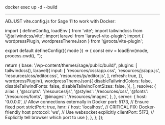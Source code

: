 docker exec up -d --build

---

ADJUST vite.config.js for Sage 11 to work with Docker:

import { defineConfig, loadEnv } from 'vite';
import tailwindcss from '@tailwindcss/vite';
import laravel from 'laravel-vite-plugin';
import { wordpressPlugin, wordpressThemeJson } from '@roots/vite-plugin';

export default defineConfig(({ mode }) => {
  const env = loadEnv(mode, process.cwd(), '');

  return {
    base: '/wp-content/themes/sage/public/build/',
    plugins: [
      tailwindcss(),
      laravel({
        input: [
          'resources/css/app.css',
          'resources/js/app.js',
          'resources/css/editor.css',
          'resources/js/editor.js',
        ],
        refresh: true,
      }),
      wordpressPlugin(),
      wordpressThemeJson({
        disableTailwindColors: false,
        disableTailwindFonts: false,
        disableTailwindFontSizes: false,
      }),
    ],
    resolve: {
      alias: {
        '@scripts': '/resources/js',
        '@styles': '/resources/css',
        '@fonts': '/resources/fonts',
        '@images': '/resources/images',
      },
    },
    server: {
      host: '0.0.0.0',      // Allow connections externally in Docker
      port: 5173,           // Ensure fixed port
      strictPort: true,
      hmr: {
        host: 'localhost',  // CRITICAL FIX: Docker-friendly host
        protocol: 'ws',     // Use websocket explicitly
        clientPort: 5173,   // Explicitly tell browser which port to use
      },
    },
  };
});
